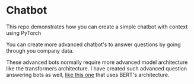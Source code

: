 # Chatbot

This repo demonstrates how you can create a simple chatbot with context using PyTorch

You can create more advanced chatbot's to answer questions by going through you company data. 

These advanced bots normally require more advanced model architecture like the transformers architecture. I have created such advanced question answering bots as well, [like this one](https://github.com/KevinLolochum/Transformer-style-fine-tuned-models/blob/main/BERT_Fine_tuned_for_Question_Answering.ipynb) that uses BERT's architecture.
